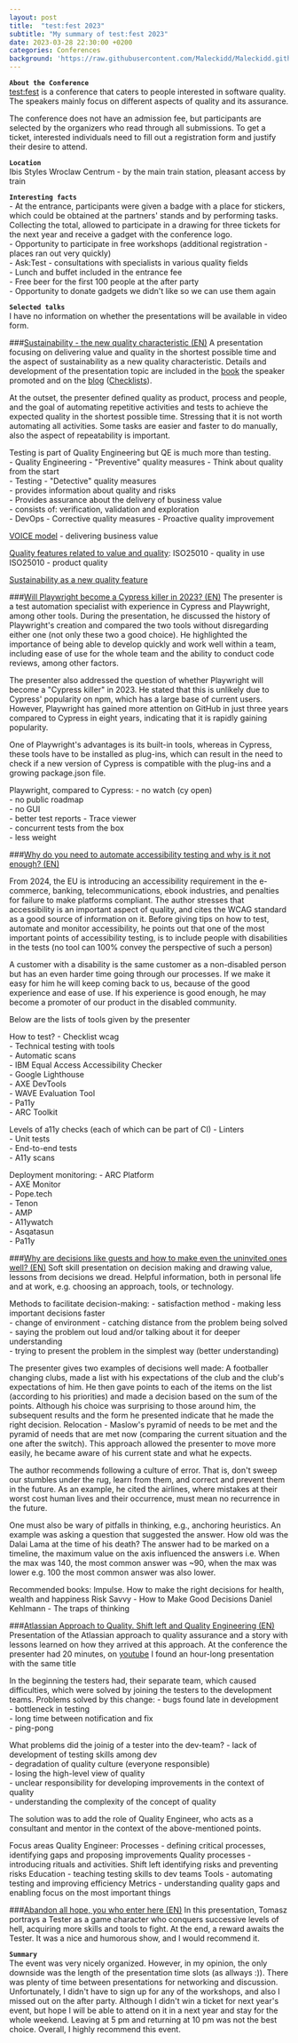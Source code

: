 ```yaml
---
layout: post
title:  "test:fest 2023"
subtitle: "My summary of test:fest 2023"
date: 2023-03-28 22:30:00 +0200
categories: Conferences
background: 'https://raw.githubusercontent.com/Maleckidd/Maleckidd.github.io/gh-pages/img/posts/03.JPG'
---
```

**`About the Conference`** <br>
[test:fest](https://testfest.pl/) is a conference that caters to people interested in software quality. The speakers mainly focus on different aspects of quality and its assurance.

The conference does not have an admission fee, but participants are selected by the organizers who read through all submissions. To get a ticket, interested individuals need to fill out a registration form and justify their desire to attend.

**`Location`** <br>
Ibis Styles Wroclaw Centrum - by the main train station, pleasant access by train

**`Interesting facts`** <br>
	-	 At the entrance, participants were given a badge with a place for stickers, which could be obtained at the partners' stands and by performing tasks. Collecting the total, allowed to participate in a drawing for three tickets for the next year and receive a gadget with the conference logo. <br>
	-	 Opportunity to participate in free workshops (additional registration - places ran out very quickly) <br>
	-	 Ask:Test - consultations with specialists in various quality fields <br>
	-	 Lunch and buffet included in the entrance fee <br>
	-	 Free beer for the first 100 people at the after party <br>
	-	 Opportunity to donate gadgets we didn't like so we can use them again <br>

**`Selected talks`** <br>
I have no information on whether the presentations will be available in video form.

###[Sustainability - the new quality characteristic (EN)](https://testfest.pl/rok-2023/rik-marselis/)
A presentation focusing on delivering value and quality in the shortest possible time and the aspect of sustainability as a new quality characteristic. Details and development of the presentation topic are included in the [book](https://www.tmap.net/book/quality-devops-teams) the speaker promoted and on the [blog](https://www.tmap.net/page/news-and-blogs) ([Checklists](https://www.tmap.net/page/download-checklists)). 

At the outset, the presenter defined quality as product, process and people, and the goal of automating repetitive activities and tests to achieve the expected quality in the shortest possible time. Stressing that it is not worth automating all activities. Some tasks are easier and faster to do manually, also the aspect of repeatability is important.

Testing is part of Quality Engineering but QE is much more than testing.  
	- 	 Quality Engineering - "Preventive" quality measures - Think about quality from the start <br>
	-	 Testing - "Detective" quality measures <br>
		-	 provides information about quality and risks <br>
		-	 Provides assurance about the delivery of business value <br>
		-	 consists of: verification, validation and exploration <br>
	-	 DevOps - Corrective quality measures - Proactive quality improvement <br>

[VOICE model](https://www.tmap.net/page/voice-model) - delivering business value

[Quality features related to value and quality](https://www.tmap.net/wiki/quality-characteristics): 
ISO25010 - quality in use
ISO25010 - product quality

[Sustainability as a new quality feature](https://www.tmap.net/wiki/quality-characteristic-sustainability)

###[Will Playwright become a Cypress killer in 2023? (EN)](https://testfest.pl/rok-2023/prelegenci-2023/arkadiusz-jelonek/)
The presenter is a test automation specialist with experience in Cypress and Playwright, among other tools. During the presentation, he discussed the history of Playwright's creation and compared the two tools without disregarding either one (not only these two a good choice). He highlighted the importance of being able to develop quickly and work well within a team, including ease of use for the whole team and the ability to conduct code reviews, among other factors.

The presenter also addressed the question of whether Playwright will become a "Cypress killer" in 2023. He stated that this is unlikely due to Cypress' popularity on npm, which has a large base of current users. However, Playwright has gained more attention on GitHub in just three years compared to Cypress in eight years, indicating that it is rapidly gaining popularity.

One of Playwright's advantages is its built-in tools, whereas in Cypress, these tools have to be installed as plug-ins, which can result in the need to check if a new version of Cypress is compatible with the plug-ins and a growing package.json file.

Playwright, compared to Cypress:
	-	 no watch (cy open) <br>
	-	 no public roadmap <br>
	-	 no GUI <br>
	-	 better test reports - Trace viewer <br>
	-	 concurrent tests from the box <br>
	-	 less weight <br>

###[Why do you need to automate accessibility testing and why is it not enough? (EN)](https://testfest.pl/rok-2023/prelegenci-2023/tomasz-bonior/)

From 2024, the EU is introducing an accessibility requirement in the e-commerce, banking, telecommunications, ebook industries, and penalties for failure to make platforms compliant. The author stresses that accessibility is an important aspect of quality, and cites the WCAG standard as a good source of information on it. Before giving tips on how to test, automate and monitor accessibility, he points out that one of the most important points of accessibility testing, is to include people with disabilities in the tests (no tool can 100% convey the perspective of such a person) 

A customer with a disability is the same customer as a non-disabled person but has an even harder time going through our processes. If we make it easy for him he will keep coming back to us, because of the good experience and ease of use.  If his experience is good enough, he may become a promoter of our product in the disabled community.

Below are the lists of tools given by the presenter

How to test?
	-	 Checklist wcag <br>
	-	 Technical testing with tools <br>
	-	 Automatic scans <br>
	-	 IBM Equal Access Accessibility Checker <br>
	-	 Google Lighthouse <br>
	-	 AXE DevTools <br>
	-	 WAVE Evaluation Tool <br>
	-	 Pa11y <br>
	-	 ARC Toolkit <br>

Levels of a11y checks (each of which can be part of CI)
	-	 Linters <br>
	-	 Unit tests <br>
	-	 End-to-end tests <br>
	-	 A11y scans <br>

Deployment monitoring:
	-	 ARC Platform <br>
	-	 AXE Monitor <br>
	-	 Pope.tech <br>
	-	 Tenon <br>
	-	 AMP <br>
	-	 A11ywatch <br>
	-	 Asqatasun <br>
	-	 Pa11y <br>

###[Why are decisions like guests and how to make even the uninvited ones well? (EN)](https://testfest.pl/rok-2023/prelegenci-2023/jakub-konieczny/)
Soft skill presentation on decision making and drawing value, lessons from decisions we dread. Helpful information, both in personal life and at work, e.g. choosing an approach, tools, or technology.  

Methods to facilitate decision-making:
	-	 satisfaction method - making less important decisions faster <br>
	-	 change of environment - catching distance from the problem being solved <br>
	-	 saying the problem out loud and/or talking about it for deeper understanding <br>
	-	 trying to present the problem in the simplest way (better understanding) <br>

The presenter gives two examples of decisions well made:
A footballer changing clubs, made a list with his expectations of the club and the club's expectations of him. He then gave points to each of the items on the list (according to his priorities) and made a decision based on the sum of the points. Although his choice was surprising to those around him, the subsequent results and the form he presented indicate that he made the right decision.
Relocation - Maslow's pyramid of needs to be met and the pyramid of needs that are met now (comparing the current situation and the one after the switch). This approach allowed the presenter to move more easily, he became aware of his current state and what he expects.  

The author recommends following a culture of error. That is, don't sweep our stumbles under the rug, learn from them, and correct and prevent them in the future. As an example, he cited the airlines, where mistakes at their worst cost human lives and their occurrence, must mean no recurrence in the future. 

One must also be wary of pitfalls in thinking, e.g., anchoring heuristics. An example was asking a question that suggested the answer. How old was the Dalai Lama at the time of his death? The answer had to be marked on a timeline, the maximum value on the axis influenced the answers i.e. When the max was 140, the most common answer was ~90, when the max was lower e.g. 100 the most common answer was also lower.

Recommended books:
Impulse. How to make the right decisions for health, wealth and happiness
Risk Savvy - How to Make Good Decisions
Daniel Kehlmann - The traps of thinking

###[Atlassian Approach to Quality. Shift left and Quality Engineering (EN)](https://testfest.pl/rok-2023/prelegenci-2023/jakub-cegiel/)
Presentation of the Atlassian approach to quality assurance and a story with lessons learned on how they arrived at this approach. At the conference the presenter had 20 minutes, on [youtube](https://www.youtube.com/watch?v=4rHvLYhJN4k) I found an hour-long presentation with the same title

In the beginning the testers had, their separate team, which caused difficulties, which were solved by joining the testers to the development teams. Problems solved by this change:
	-	 bugs found late in development <br>
	-	 bottleneck in testing <br>
	-	 long time between notification and fix <br>
	-	 ping-pong <br>

What problems did the joinig of a tester into the dev-team?
	-	 lack of development of testing skills among dev <br>
	-	 degradation of quality culture (everyone responsible) <br>
	-	 losing the high-level view of quality <br>
	-	 unclear responsibility for developing improvements in the context of quality <br>
	-	 understanding the complexity of the concept of quality <br>

The solution was to add the role of Quality Engineer, who acts as a consultant and mentor in the context of the above-mentioned points.

Focus areas Quality Engineer:
Processes - defining critical processes, identifying gaps and proposing improvements
Quality processes - introducing rituals and activities. Shift left identifying risks and preventing risks 
Education - teaching testing skills to dev teams
Tools - automating testing and improving efficiency
Metrics - understanding quality gaps and enabling focus on the most important things


###[Abandon all hope, you who enter here (EN)](https://testfest.pl/rok-2023/prelegenci-2023/tomasz-dubikowski/)
In this presentation, Tomasz portrays a Tester as a game character who conquers successive levels of hell, acquiring more skills and tools to fight. At the end, a reward awaits the Tester. It was a nice and humorous show, and I would recommend it. 

**`Summary`** <br>
The event was very nicely organized. However, in my opinion, the only downside was the length of the presentation time slots (as allways :)). There was plenty of time between presentations for networking and discussion. Unfortunately, I didn't have to sign up for any of the workshops, and also I missed out on the after party. Although I didn't win a ticket for next year's event, but hope I will be able to attend on it in a next year and stay for the whole weekend. Leaving at 5 pm and returning at 10 pm was not the best choice. Overall, I highly recommend this event.